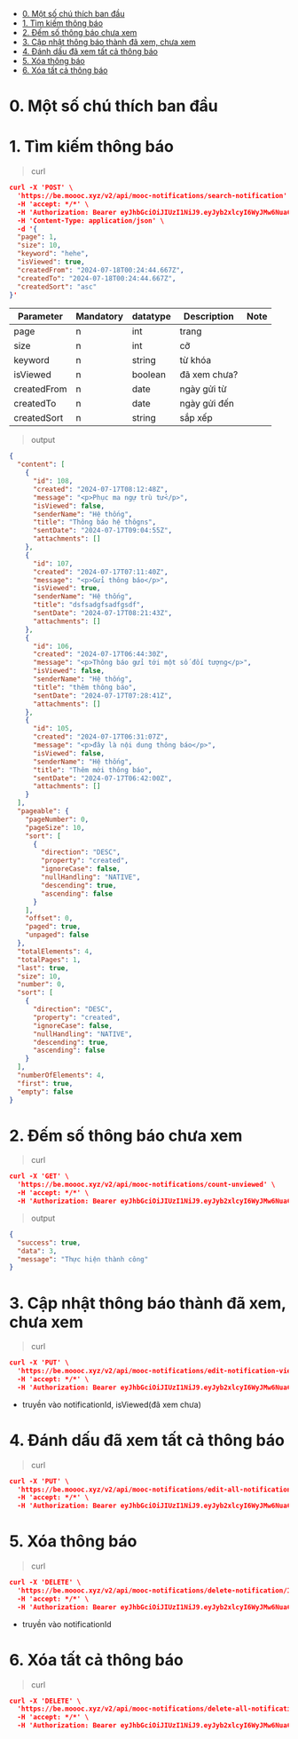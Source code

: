 - [0. Một số chú thích ban đầu](#0-một-số-chú-thích-ban-đầu)
- [1. Tìm kiếm thông báo](#1-tìm-kiếm-thông-báo)
- [2. Đếm số thông báo chưa xem](#2-đếm-số-thông-báo-chưa-xem)
- [3. Cập nhật thông báo thành đã xem, chưa xem](#3-cập-nhật-thông-báo-thành-đã-xem-chưa-xem)
- [4. Đánh dấu đã xem tất cả thông báo](#4-đánh-dấu-đã-xem-tất-cả-thông-báo)
- [5. Xóa thông báo](#5-xóa-thông-báo)
- [6. Xóa tất cả thông báo](#6-xóa-tất-cả-thông-báo)


# 0. Một số chú thích ban đầu

# 1. Tìm kiếm thông báo

> curl

```json
curl -X 'POST' \
  'https://be.moooc.xyz/v2/api/mooc-notifications/search-notification' \
  -H 'accept: */*' \
  -H 'Authorization: Bearer eyJhbGciOiJIUzI1NiJ9.eyJyb2xlcyI6WyJMw6NuaCDEkeG6oW8iLCJjYXNjYWNhY3NjMTIzMjEiXSwibmFtZSI6ImVkeCIsImlzU3VwZXJVc2VyIjp0cnVlLCJpZCI6NCwicG9zaXRpb24iOiJpc19xdGNzIiwiZW1haWwiOiJlZHhAZXhhbXBsZS5jb20iLCJleHAiOjE3MjEzNDY4NzQsImlhdCI6MTcyMTI2MDQ3NH0.ducr8ImAxh4crJlNzH8I8Eiv4_CmL0bnPn0wi0WuzqQ' \
  -H 'Content-Type: application/json' \
  -d '{
  "page": 1,
  "size": 10,
  "keyword": "hehe",
  "isViewed": true,
  "createdFrom": "2024-07-18T00:24:44.667Z",
  "createdTo": "2024-07-18T00:24:44.667Z",
  "createdSort": "asc"
}'
```

| Parameter   | Mandatory | datatype | Description | Note |
|-------------| --------- |----------|-------------|------|
| page  | n         | int     | trang  |
| size  | n         | int     | cỡ  |
| keyword  | n         | string     | từ khóa  |
| isViewed  | n         | boolean     | đã xem chưa?  |
| createdFrom  | n         | date     | ngày gửi từ  |
| createdTo  | n         | date     | ngày gửi đến|
| createdSort  | n         | string     | sắp xếp|

> output

```json
{
  "content": [
    {
      "id": 108,
      "created": "2024-07-17T08:12:48Z",
      "message": "<p>Phục ma ngự trù tử</p>",
      "isViewed": false,
      "senderName": "Hệ thống",
      "title": "Thông báo hệ thôgns",
      "sentDate": "2024-07-17T09:04:55Z",
      "attachments": []
    },
    {
      "id": 107,
      "created": "2024-07-17T07:11:40Z",
      "message": "<p>Gửi thông báo</p>",
      "isViewed": true,
      "senderName": "Hệ thống",
      "title": "dsfsadgfsadfgsdf",
      "sentDate": "2024-07-17T08:21:43Z",
      "attachments": []
    },
    {
      "id": 106,
      "created": "2024-07-17T06:44:30Z",
      "message": "<p>Thông báo gửi tới một số đối tượng</p>",
      "isViewed": false,
      "senderName": "Hệ thống",
      "title": "thêm thông báo",
      "sentDate": "2024-07-17T07:28:41Z",
      "attachments": []
    },
    {
      "id": 105,
      "created": "2024-07-17T06:31:07Z",
      "message": "<p>đây là nội dung thông báo</p>",
      "isViewed": false,
      "senderName": "Hệ thống",
      "title": "Thêm mới thông báo",
      "sentDate": "2024-07-17T06:42:00Z",
      "attachments": []
    }
  ],
  "pageable": {
    "pageNumber": 0,
    "pageSize": 10,
    "sort": [
      {
        "direction": "DESC",
        "property": "created",
        "ignoreCase": false,
        "nullHandling": "NATIVE",
        "descending": true,
        "ascending": false
      }
    ],
    "offset": 0,
    "paged": true,
    "unpaged": false
  },
  "totalElements": 4,
  "totalPages": 1,
  "last": true,
  "size": 10,
  "number": 0,
  "sort": [
    {
      "direction": "DESC",
      "property": "created",
      "ignoreCase": false,
      "nullHandling": "NATIVE",
      "descending": true,
      "ascending": false
    }
  ],
  "numberOfElements": 4,
  "first": true,
  "empty": false
}
```

# 2. Đếm số thông báo chưa xem

> curl

```json
curl -X 'GET' \
  'https://be.moooc.xyz/v2/api/mooc-notifications/count-unviewed' \
  -H 'accept: */*' \
  -H 'Authorization: Bearer eyJhbGciOiJIUzI1NiJ9.eyJyb2xlcyI6WyJMw6NuaCDEkeG6oW8iLCJjYXNjYWNhY3NjMTIzMjEiXSwibmFtZSI6ImVkeCIsImlzU3VwZXJVc2VyIjp0cnVlLCJpZCI6NCwicG9zaXRpb24iOiJpc19xdGNzIiwiZW1haWwiOiJlZHhAZXhhbXBsZS5jb20iLCJleHAiOjE3MjEzNDY4NzQsImlhdCI6MTcyMTI2MDQ3NH0.ducr8ImAxh4crJlNzH8I8Eiv4_CmL0bnPn0wi0WuzqQ'
```

> output

```json
{
  "success": true,
  "data": 3,
  "message": "Thực hiện thành công"
}
```

# 3. Cập nhật thông báo thành đã xem, chưa xem

> curl

```json
curl -X 'PUT' \
  'https://be.moooc.xyz/v2/api/mooc-notifications/edit-notification-viewed/1?isViewed=true' \
  -H 'accept: */*' \
  -H 'Authorization: Bearer eyJhbGciOiJIUzI1NiJ9.eyJyb2xlcyI6WyJMw6NuaCDEkeG6oW8iLCJRVEtIIiwiR2nhuqNuZyB2acOqbiJdLCJuYW1lIjoiZWR4MTIzIiwiaXNTdXBlclVzZXIiOnRydWUsImlkIjo0LCJwb3NpdGlvbiI6ImlzX3F0Y3MiLCJlbWFpbCI6ImVkeEBleGFtcGxlLmNvbSIsImV4cCI6MTcyMjMxMzg1MiwiaWF0IjoxNzIyMjI3NDUyfQ.4tuCcK-idl3w1xk74S1F0Q-F-Gvx4M_rliUqL1HXlQY'
```

* truyền vào notificationId, isViewed(đã xem chưa)

# 4. Đánh dấu đã xem tất cả thông báo

> curl

```json
curl -X 'PUT' \
  'https://be.moooc.xyz/v2/api/mooc-notifications/edit-all-notifications-viewed' \
  -H 'accept: */*' \
  -H 'Authorization: Bearer eyJhbGciOiJIUzI1NiJ9.eyJyb2xlcyI6WyJMw6NuaCDEkeG6oW8iLCJjYXNjYWNhY3NjMTIzMjEiXSwibmFtZSI6ImVkeCIsImlzU3VwZXJVc2VyIjp0cnVlLCJpZCI6NCwicG9zaXRpb24iOiJpc19xdGNzIiwiZW1haWwiOiJlZHhAZXhhbXBsZS5jb20iLCJleHAiOjE3MjEzNDY4NzQsImlhdCI6MTcyMTI2MDQ3NH0.ducr8ImAxh4crJlNzH8I8Eiv4_CmL0bnPn0wi0WuzqQ'
```

# 5. Xóa thông báo

> curl

```json
curl -X 'DELETE' \
  'https://be.moooc.xyz/v2/api/mooc-notifications/delete-notification/105' \
  -H 'accept: */*' \
  -H 'Authorization: Bearer eyJhbGciOiJIUzI1NiJ9.eyJyb2xlcyI6WyJMw6NuaCDEkeG6oW8iLCJjYXNjYWNhY3NjMTIzMjEiXSwibmFtZSI6ImVkeCIsImlzU3VwZXJVc2VyIjp0cnVlLCJpZCI6NCwicG9zaXRpb24iOiJpc19xdGNzIiwiZW1haWwiOiJlZHhAZXhhbXBsZS5jb20iLCJleHAiOjE3MjEzNDY4NzQsImlhdCI6MTcyMTI2MDQ3NH0.ducr8ImAxh4crJlNzH8I8Eiv4_CmL0bnPn0wi0WuzqQ'
```

* truyền vào notificationId

# 6. Xóa tất cả thông báo

> curl

```json
curl -X 'DELETE' \
  'https://be.moooc.xyz/v2/api/mooc-notifications/delete-all-notifications' \
  -H 'accept: */*' \
  -H 'Authorization: Bearer eyJhbGciOiJIUzI1NiJ9.eyJyb2xlcyI6WyJMw6NuaCDEkeG6oW8iLCJjYXNjYWNhY3NjMTIzMjEiXSwibmFtZSI6ImVkeCIsImlzU3VwZXJVc2VyIjp0cnVlLCJpZCI6NCwicG9zaXRpb24iOiJpc19xdGNzIiwiZW1haWwiOiJlZHhAZXhhbXBsZS5jb20iLCJleHAiOjE3MjEzNDY4NzQsImlhdCI6MTcyMTI2MDQ3NH0.ducr8ImAxh4crJlNzH8I8Eiv4_CmL0bnPn0wi0WuzqQ'
```